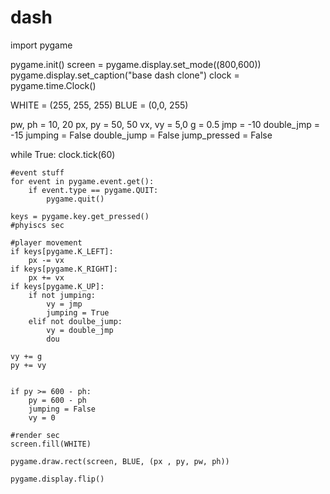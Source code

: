 # dash
import pygame

pygame.init()
screen = pygame.display.set_mode((800,600))
pygame.display.set_caption("base dash clone")
clock = pygame.time.Clock()



WHITE = (255, 255, 255)
BLUE = (0,0, 255)

pw, ph = 10, 20
px, py = 50, 50
vx, vy = 5,0
g = 0.5
jmp = -10
double_jmp = -15
jumping = False
double_jump = False
jump_pressed = False

while True:
    clock.tick(60)
    
    #event stuff
    for event in pygame.event.get():
        if event.type == pygame.QUIT:
            pygame.quit()
            
    keys = pygame.key.get_pressed()
    #phyiscs sec
    
    #player movement
    if keys[pygame.K_LEFT]:
        px -= vx
    if keys[pygame.K_RIGHT]:
        px += vx
    if keys[pygame.K_UP]:
        if not jumping:
            vy = jmp
            jumping = True
        elif not doulbe_jump:
            vy = double_jmp
            dou
    
    vy += g
    py += vy
    
    
    if py >= 600 - ph:
        py = 600 - ph
        jumping = False
        vy = 0
    
    #render sec
    screen.fill(WHITE)
    
    pygame.draw.rect(screen, BLUE, (px , py, pw, ph))
    
    pygame.display.flip()
    
    
    
